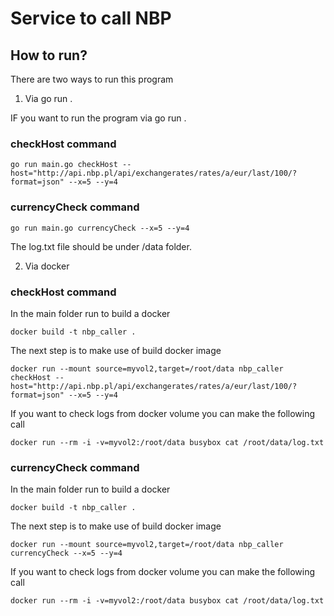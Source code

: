 # Service to call NBP

## How to run?


There are two ways to run this program

1. Via go run .

IF you want to run the program via go run .

### checkHost command
```
go run main.go checkHost --host="http://api.nbp.pl/api/exchangerates/rates/a/eur/last/100/?format=json" --x=5 --y=4 
```

### currencyCheck command
```
go run main.go currencyCheck --x=5 --y=4 
```


The log.txt file should be under /data folder. 


2. Via docker

### checkHost command

In the main folder run to build a docker
```
docker build -t nbp_caller .
```

The next step is to make use of build docker image
```
docker run --mount source=myvol2,target=/root/data nbp_caller checkHost --host="http://api.nbp.pl/api/exchangerates/rates/a/eur/last/100/?format=json" --x=5 --y=4
```

If you want to check logs from docker volume you can make the following call
```
docker run --rm -i -v=myvol2:/root/data busybox cat /root/data/log.txt
```



### currencyCheck command

In the main folder run to build a docker
```
docker build -t nbp_caller .
```

The next step is to make use of build docker image
```
docker run --mount source=myvol2,target=/root/data nbp_caller currencyCheck --x=5 --y=4
```

If you want to check logs from docker volume you can make the following call
```
docker run --rm -i -v=myvol2:/root/data busybox cat /root/data/log.txt
```